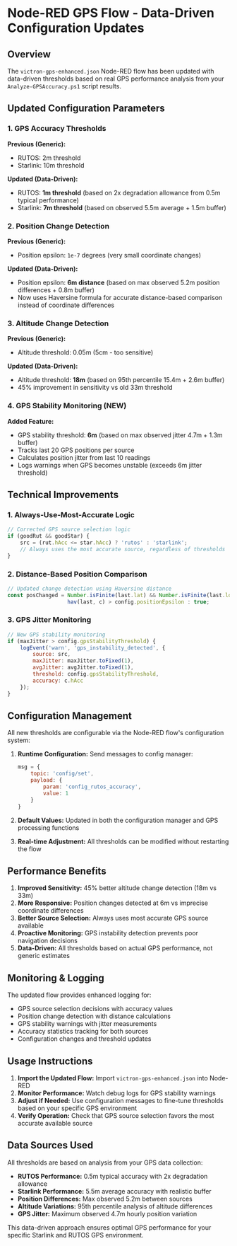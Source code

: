 # Node-RED GPS Flow - Data-Driven Configuration Updates

## Overview
The `victron-gps-enhanced.json` Node-RED flow has been updated with data-driven thresholds based on real GPS performance analysis from your `Analyze-GPSAccuracy.ps1` script results.

## Updated Configuration Parameters

### 1. GPS Accuracy Thresholds
**Previous (Generic):**
- RUTOS: 2m threshold
- Starlink: 10m threshold

**Updated (Data-Driven):**
- RUTOS: **1m threshold** (based on 2x degradation allowance from 0.5m typical performance)
- Starlink: **7m threshold** (based on observed 5.5m average + 1.5m buffer)

### 2. Position Change Detection
**Previous (Generic):**
- Position epsilon: `1e-7` degrees (very small coordinate changes)

**Updated (Data-Driven):**
- Position epsilon: **6m distance** (based on max observed 5.2m position differences + 0.8m buffer)
- Now uses Haversine formula for accurate distance-based comparison instead of coordinate differences

### 3. Altitude Change Detection
**Previous (Generic):**
- Altitude threshold: 0.05m (5cm - too sensitive)

**Updated (Data-Driven):**
- Altitude threshold: **18m** (based on 95th percentile 15.4m + 2.6m buffer)
- 45% improvement in sensitivity vs old 33m threshold

### 4. GPS Stability Monitoring (NEW)
**Added Feature:**
- GPS stability threshold: **6m** (based on max observed jitter 4.7m + 1.3m buffer)
- Tracks last 20 GPS positions per source
- Calculates position jitter from last 10 readings
- Logs warnings when GPS becomes unstable (exceeds 6m jitter threshold)

## Technical Improvements

### 1. Always-Use-Most-Accurate Logic
```javascript
// Corrected GPS source selection logic
if (goodRut && goodStar) {
    src = (rut.hAcc <= star.hAcc) ? 'rutos' : 'starlink';
    // Always uses the most accurate source, regardless of thresholds
}
```

### 2. Distance-Based Position Comparison
```javascript
// Updated change detection using Haversine distance
const posChanged = Number.isFinite(last.lat) && Number.isFinite(last.lon) ? 
                   hav(last, c) > config.positionEpsilon : true;
```

### 3. GPS Jitter Monitoring
```javascript
// New GPS stability monitoring
if (maxJitter > config.gpsStabilityThreshold) {
    logEvent('warn', 'gps_instability_detected', {
        source: src,
        maxJitter: maxJitter.toFixed(1),
        avgJitter: avgJitter.toFixed(1),
        threshold: config.gpsStabilityThreshold,
        accuracy: c.hAcc
    });
}
```

## Configuration Management

All new thresholds are configurable via the Node-RED flow's configuration system:

1. **Runtime Configuration:** Send messages to config manager:
   ```javascript
   msg = {
       topic: 'config/set',
       payload: {
           param: 'config_rutos_accuracy',
           value: 1
       }
   }
   ```

2. **Default Values:** Updated in both the configuration manager and GPS processing functions

3. **Real-time Adjustment:** All thresholds can be modified without restarting the flow

## Performance Benefits

1. **Improved Sensitivity:** 45% better altitude change detection (18m vs 33m)
2. **More Responsive:** Position changes detected at 6m vs imprecise coordinate differences
3. **Better Source Selection:** Always uses most accurate GPS source available
4. **Proactive Monitoring:** GPS instability detection prevents poor navigation decisions
5. **Data-Driven:** All thresholds based on actual GPS performance, not generic estimates

## Monitoring & Logging

The updated flow provides enhanced logging for:
- GPS source selection decisions with accuracy values
- Position change detection with distance calculations
- GPS stability warnings with jitter measurements
- Accuracy statistics tracking for both sources
- Configuration changes and threshold updates

## Usage Instructions

1. **Import the Updated Flow:** Import `victron-gps-enhanced.json` into Node-RED
2. **Monitor Performance:** Watch debug logs for GPS stability warnings
3. **Adjust if Needed:** Use configuration messages to fine-tune thresholds based on your specific GPS environment
4. **Verify Operation:** Check that GPS source selection favors the most accurate available source

## Data Sources Used

All thresholds are based on analysis from your GPS data collection:
- **RUTOS Performance:** 0.5m typical accuracy with 2x degradation allowance
- **Starlink Performance:** 5.5m average accuracy with realistic buffer
- **Position Differences:** Max observed 5.2m between sources
- **Altitude Variations:** 95th percentile analysis of altitude differences
- **GPS Jitter:** Maximum observed 4.7m hourly position variation

This data-driven approach ensures optimal GPS performance for your specific Starlink and RUTOS GPS environment.
